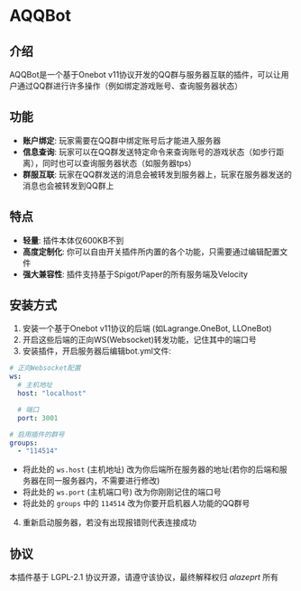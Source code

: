 # AQQBot

## 介绍

AQQBot是一个基于Onebot v11协议开发的QQ群与服务器互联的插件，可以让用户通过QQ群进行许多操作（例如绑定游戏账号、查询服务器状态）

## 功能
- **账户绑定**: 玩家需要在QQ群中绑定账号后才能进入服务器
- **信息查询**: 玩家可以在QQ群发送特定命令来查询账号的游戏状态（如步行距离），同时也可以查询服务器状态（如服务器tps）
- **群服互联**: 玩家在QQ群发送的消息会被转发到服务器上，玩家在服务器发送的消息也会被转发到QQ群上

## 特点
- **轻量**: 插件本体仅600KB不到
- **高度定制化**: 你可以自由开关插件所内置的各个功能，只需要通过编辑配置文件
- **强大兼容性**: 插件支持基于Spigot/Paper的所有服务端及Velocity

## 安装方式
1. 安装一个基于Onebot v11协议的后端 (如Lagrange.OneBot, LLOneBot)
2. 开启这些后端的正向WS(Websocket)转发功能，记住其中的端口号
3. 安装插件，开启服务器后编辑bot.yml文件:
```yaml
# 正向Websocket配置
ws:
  # 主机地址
  host: "localhost"

  # 端口
  port: 3001

# 启用插件的群号
groups:
  - "114514"
```
- 将此处的 `ws.host` (主机地址) 改为你后端所在服务器的地址(若你的后端和服务器在同一服务器内，不需要进行修改)
- 将此处的 `ws.port` (主机端口号) 改为你刚刚记住的端口号
- 将此处的 `groups` 中的 `114514` 改为你要开启机器人功能的QQ群号

4. 重新启动服务器，若没有出现报错则代表连接成功

## 协议
本插件基于 LGPL-2.1 协议开源，请遵守该协议，最终解释权归 *alazeprt* 所有

